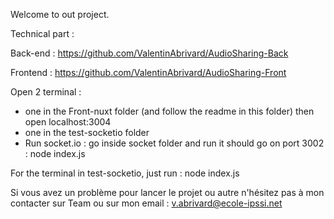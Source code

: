 Welcome to out project. 


Technical part : 

Back-end : https://github.com/ValentinAbrivard/AudioSharing-Back

Frontend : https://github.com/ValentinAbrivard/AudioSharing-Front

Open 2 terminal :
 - one in the Front-nuxt folder (and follow the readme in this folder) then open localhost:3004
 - one in the test-socketio folder
 - Run socket.io : go inside socket folder and run it should go on port 3002 : node index.js

For the terminal in test-socketio, just run :
 node index.js



Si vous avez un problème pour lancer le projet ou autre n'hésitez pas à mon contacter sur Team ou sur mon email : v.abrivard@ecole-ipssi.net
